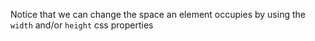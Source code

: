 Notice that we can change the space an element occupies by using the `width` and/or `height` css properties

